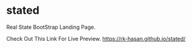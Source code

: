 # stated

Real State BootStrap Landing Page.

Check Out This Link For Live Preview. https://rk-hasan.github.io/stated/
